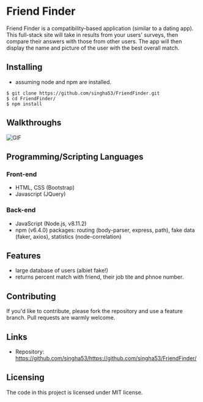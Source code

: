 # Friend Finder

Friend Finder is a compatibility-based application (similar to a dating app). This full-stack site will take in results from your users' surveys, then compare their answers with those from other users. The app will then display the name and picture of the user with the best overall match.

## Installing
- assuming node and npm are installed. 

```shell
$ git clone https://github.com/singha53/FriendFinder.git
$ cd FriendFinder/
$ npm install
```

## Walkthroughs
![GIF](https://github.com/singha53/FriendFinder/blob/master/walkthrough.gif)

## Programming/Scripting Languages
### Front-end
- HTML, CSS (Bootstrap)
- Javascript (JQuery)

### Back-end
- JavaScript (Node.js, v8.11.2)
- npm (v6.4.0) packages: routing (body-parser, express, path), fake data (faker, axios), statistics (node-correlation)

## Features

- large database of users (albiet fake!)
- returns percent match with friend, their job tite and phnoe number.

## Contributing

If you'd like to contribute, please fork the repository and use a feature
branch. Pull requests are warmly welcome.

## Links

- Repository: https://github.com/singha53/https://github.com/singha53/FriendFinder/

## Licensing

The code in this project is licensed under MIT license.
